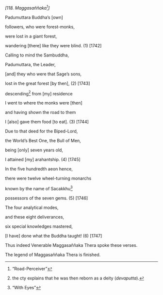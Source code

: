 *\[118. Maggasaññaka*[^1]*\]*

Padumuttara Buddha’s \[own\]

followers, who were forest-monks,

were lost in a giant forest,

wandering \[there\] like they were blind. (1) \[1742\]

Calling to mind the Sambuddha,

Padumuttara, the Leader,

\[and\] they who were that Sage’s sons,

lost in the great forest \[by then\], (2) \[1743\]

descending[^2] from \[my\] residence

I went to where the monks were \[then\]

and having shown the road to them

I \[also\] gave them food \[to eat\]. (3) \[1744\]

Due to that deed for the Biped-Lord,

the World’s Best One, the Bull of Men,

being \[only\] seven years old,

I attained \[my\] arahantship. (4) \[1745\]

In the five hundredth aeon hence,

there were twelve wheel-turning monarchs

known by the name of Sacakkhu[^3]

possessors of the seven gems. (5) \[1746\]

The four analytical modes,

and these eight deliverances,

six special knowledges mastered,

\[I have\] done what the Buddha taught! (6) \[1747\]

Thus indeed Venerable Maggasaññaka Thera spoke these verses.

The legend of Maggasaññaka Thera is finished.

[^1]: “Road-Perceiver”

[^2]: the cty explains that he was then reborn as a deity (*devaputta*).

[^3]: “With Eyes”
